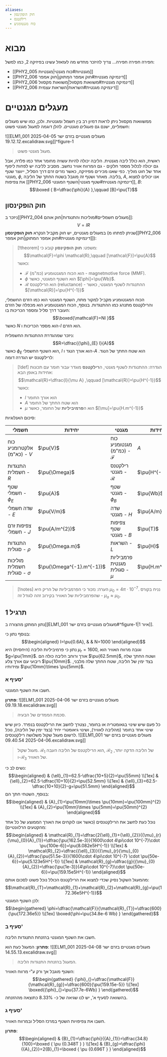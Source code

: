 ```yaml
---
aliases:
  - חוק הופקינסון
  - רילקטנס
  - כוח מגנטומניע
---
```

# מבוא
חפירה חפירה חפירה...
צריך להיזכר מחדש מה לעזאזל עשינו בפיזיקה 2, כמו למשל:
- [[PHY2_005 מגנטיות#כוח מגנטי|מגנטיות]]
- [[PHY2_006 דינמיקה מגנטית#חוק אמפר המתוקן|חוק אמפר]]
- [[PHY2_006 דינמיקה מגנטית#משוואות מקסוול|משוואות מקסוול]]
- [[PHY2_006 דינמיקה מגנטית#השראות|השראות עצמית]]

# מעגלים מגנטיים
ממשוואות מקסוול ניתן לראות דמיון רב בין חשמל ומגנטיות. ולכן, כמו שיש מעגלים חשמליים, ישנם גם *מעגלים מגנטיים*. להלן דוגמה למעגל מגנטי פשוט:

![[ELM1_001 מעגלים מגנטיים בזרם ישר 2025-04-05 19.12.12.excalidraw.svg]]^figure-1
>מעגל מגנטי פשוט.

ראשית, הוא כולל ליבה מגנטית. הליבה יכולה להיות עשויה מחומר אחד כמו פלדה, אבל גם יכולה לכלול מספר חלקים - גם המרווח אוויר נחשב. מסביב לליבה יש לפחות ליפוף אחד של חוט מוליך. כפי שאנו מכירים מפיזיקה, כאשר נזרים זרם דרך הסליל, ייווצר שטף מגנטי, $\phi$, בליבה. מאחר ושטף זה מוגבל בשטח החתך של הליבה, $A$, אנו יכולים למצוא את צפיפות [[PHY2_006 דינמיקה מגנטית#שטף מגנטי|השטף המגנטי]], $B$:
$$\boxed {
B=\dfrac{\phi}{A}
 },\qquad [B]=\pu{T}$$
## חוק הופקינסון
ניזכר ב[[PHY2_004 מעגלים חשמליים#מוליכות והתנגדות|חוק אוהם]]:
$$V=IR$$
במעגלים מגנטיים, יש חוק מקביל הנקרא **חוק הופקינסון** (שניתן לפתחו מ[[PHY2_006 דינמיקה מגנטית#חוק אמפר המתוקן|חוק אמפר]]):

>[!theorem] משפט: 
> **חוק הופקינסון** קובע כי:
> $$\mathcal{F}=\phi \mathcal{R},\qquad [\mathcal{F}]=\pu{A}$$
> כאשר:
> - $\mathcal{F}$ הוא הכוח המגנטומניע (כמ"מ) - magnetmotive force (MMF).
> - $\phi$ הוא השטף המגנטי, כאשר $[\phi]=\pu{Wb}$.
> - $\mathcal{R}$ הוא הרילקטנס (reluctance) - ההתנגדות לשטף המגנטי, כאשר $[\mathcal{R}]=\pu{H^{-1}}$

הכוח המגנטומניע מקביל למקור מתח, השטף המגנטי הוא כמו הזרם החשמלי, והרילקטנס מתנהג כמו ההתנגדות. בנוסף, הכוח המגנטומניע הוא מכפלה של הזרם העובר דרך סליל ומספר הכריכות בו:
$$\boxed{\mathcal{F}=NI }$$
כאשר $N$ הוא מספר הכריכות ו-$I$ הוא הזרם.

ניזכר שמהגדרת ההתנגדות החשמלית:
$$R=\dfrac{{\phi}_{E} l}{A}$$
כאשר ${\phi}_{E}$ הוא השטף החשמלי, $l$ הוא אורך הנגד ו-$A$ הוא שטח החתך של הנגד.
לרילקטנס יש הגדרה דומה:
>[!def] הגדרה: 
 >ההתנגדות לשטף מגנטי, ה**רילקטנס** מוגדר עבור חומר עם תכונות אחידות באופן הבא:
> $$\mathcal{R}=\dfrac{l}{\mu A}
>  ,\qquad [\mathcal{R}]=\pu{H^{-1}}$$
> כאשר:
> - $l$ הוא אורך החומר
> - $A$ הוא שטח החתך של החומר
> - $\mu$ הוא ה**פרמיביליות** של החומר, כאשר $[\mu]=\pu{H.m^{-1}}$


סיכום האנלוגיות:

| חשמלי                            | יחידות                    | מגנטי                                | יחידות          |
| -------------------------------- | ------------------------- | ------------------------------------ | --------------- |
| כוח אלקטרומניע (כא"מ) - $V$      | $\pu{V}$                  | כוח מגנטומניע (כמ"מ) - $\mathcal{F}$ | $A$             |
| התנגדות חשמלית - $R$             | $\pu{\Omega}$             | רילקטנס מגנטי - $\mathcal{R}$        | $\pu{H^{-1}}$   |
| שטף חשמלי - ${\phi}_{E}$         | $\pu{A}$                  | שטף מגנטי - ${\phi}_{B}$             | $\pu{Wb}$       |
| שדה חשמלי - $E$                  | $\pu{V/m}$                | שדה מגנטי - $H$                      | $\pu{A/m}$      |
| צפיפות זרם חשמלי - $J$           | $\pu{A/m^{2}}$            | צפיפות שטף מגנטי - $B$               | $\pu{T}$        |
| התנגדות סגולית - $\rho$          | $\pu{\Omega.m}$           | השראות - $L$                         | $\pu{H}$        |
| מוליכות חשמלית סגולית - $\sigma$ | $\pu{\Omega^{-1}.m^{-1}}$ | פרמביליות מגנטית סגולית - $\mu$      | $\pu{H.m^{-1}}$ |

>[!notes] הערה: 
 >נזכור כי הפרמביליות של הריק היא ${\mu}_{0}=4\pi\cdot 10^{-7}$. נניח בקורס שהפרמביליות של האוויר בקירוב זהה לגודל זה - ${\mu}_{a}\approx {\mu}_{0}$.

## תרגיל 1
נתון המתקן מהצורה ב[[ELM1_001 מעגלים מגנטיים בזרם ישר#^figure-1|איור 1]].

בנוסף נתון כי:
$$\begin{aligned}
I=\pu{0.6A}, &  & N=1000
\end{aligned}$$
נתון כי פרמיביליות הליבה (היחסית) היא ${\mu}_{r}=1600$, וגובה מרווח האוויר הוא $g=\pu{1mm}$. אורך ורוחב הליבה כולה הם $\pu{62.5mm}$, ושטח החתך שלה ריבועי עם אורך צלע $\pu{10mm}$. בצד ימין של הליבה, שטח החתך שלה מלבני, ומידותיו $\pu{10mm}\times \pu{5mm}$.

### סעיף א'
חשבו את השטף המגנטי.

**פתרון**:
![[ELM1_001 מעגלים מגנטיים בזרם ישר 2025-04-06 09.19.18.excalidraw.svg]]
>סכמת הממדים של הבעיה.

כל פעם שיש שינוי בגאומטריה או בחומר, נצטרך לחשב את הרילקטנס בנפרד. כיוון שיש שינוי אחד בחומר (מהליבה לאוויר), ושינוי גיאומטרי יחיד (בצד ימין של הליבה), נוכל לרשום מעגל שקול משלושה רילקטנסים.
![[ELM1_001 מעגלים מגנטיים בזרם ישר 2025-04-06 09.40.54.excalidraw.svg]]
>מעגל שקול. ${\mathcal{R}}_{1}$ הוא הרילקטנס של הליבה העבה, ${\mathcal{R}}_{2}$ של הליבה הדקה יותר, ו-$\mathcal{R}_{3}$ של האוויר.

נשים לב כי:
$$\begin{aligned}
 & {\ell}_{1}=62.5-\dfrac{10+5}{2}=\pu{55mm} \\[1ex]
 & {\ell}_{2}=62.5-\dfrac{10+10}{2}=\pu{52.5mm} \\[1ex]
 & {\ell}_{3}=62.5-\dfrac{10+10}{2}-g=\pu{51.5mm}
\end{aligned}$$
בנוסף, השטחי חתך הם:
$$\begin{aligned}
 & {A}_{1}=\pu{10mm}\times \pu{10mm}=\pu{100mm}^{2} \\[1ex]
 & {A}_{2}=\pu{10mm}\times \pu{5mm}=\pu{50mm}^{2}
\end{aligned}$$

נוכל כעת לחשב את הרילקטנסים (כאשר אנו לוקחים את האורך הממוצע של כל אחד מהקטעים הרלוונטיים):
$$\begin{aligned}
 & \mathcal{R}_{1}=\dfrac{2{\ell}_{1}+{\ell}_{2}}{{\mu}_{r}{\mu}_{0}{A}_{1}}=\dfrac{\pu{162.5e-3}}{1600\cdot 4\pi\cdot 10^{-7}\cdot \pu{100e-6}}=\pu{8.082e5H^{-1}} \\[1ex]
& \mathcal{R}_{2}=\dfrac{{\ell}_{3}}{{\mu}_{r}{\mu}_{0}{A}_{2}}=\dfrac{\pu{51.5e-3}}{1600\cdot 4\pi\cdot 10^{-7} \cdot \pu{50e-6}}=\pu{5.123e5H^{-1}} \\[1ex]
 & \mathcal{R}_{g}=\dfrac{g}{{\mu}_{0}{A}_{2}}=\dfrac{\pu{1e-3}}{4\pi\cdot 10^{-7}\cdot \pu{50e-6}}=\pu{159.15e5H^{-1}}
\end{aligned}$$
מהמעגל השקול נסיק שכדי למצוא את הרילקטנס הכולל נוכל פשוט לסכום אותם:
$$\mathcal{R}_{T}=\mathcal{R}_{1}+\mathcal{R}_{2}+\mathcal{R}_{g}=\pu{172.36e5H^{-1}}$$
לכן השטף המגנטי:
$$\begin{gathered}
\phi=\dfrac{\mathcal{F}}{\mathcal{R}_{T}}=\dfrac{600}{\pu{172.36e5}} \\[1ex]
\boxed{\phi=\pu{34.8e-6 Wb} }
\end{gathered}$$

### סעיף ב'
חשבו את השטף המגנטי בהזנחת התנגדות הליבה.

**פתרון**:
המעגל כעת הוא:
![[ELM1_001 מעגלים מגנטיים בזרם ישר 2025-04-08 14.55.13.excalidraw.svg]]
>המעגל בהזנחת התנגדות הליבה.

השטף מוגבל אך ורק ע"י מרווח האוויר:
$$\begin{gathered}
{\phi}_{}=\dfrac{\mathcal{F}}{\mathcal{R}_{g}}=\dfrac{600}{\pu{159.15e-5}} \\[1ex]
\boxed{{\phi}_{}=\pu{37.7e-6Wb} }
\end{gathered}$$
בהשוואה לסעיף א', יש לנו שגיאה של כ- $8.33\%$ כתוצאה מההזנחה.

### סעיף ג'
חשבו את צפיפויות השטף במרכז הסליל ובמרווח האוויר.

**פתרון**:
$$\begin{aligned}
 & {B}_{1}=\dfrac{\phi}{{A}_{1}}=\dfrac{34.8}{100}=\boxed {
\pu {0.348T }
 } \\[1ex]
 & {B}_{g}=\dfrac{\phi}{{A}_{2}}=2{B}_{1}=\boxed {
\pu {0.696T }
 }
\end{aligned}$$


